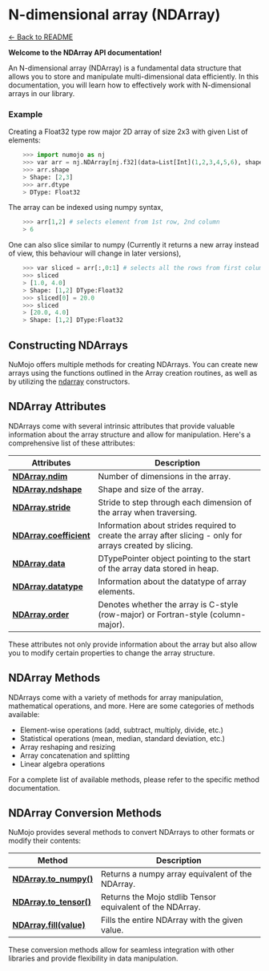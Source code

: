 # N-dimensional array (NDArray)

[← Back to README](../README.md)

**Welcome to the NDArray API documentation!**

An N-dimensional array (NDArray) is a fundamental data structure that allows you to store and manipulate multi-dimensional data efficiently. In this documentation, you will learn how to effectively work with N-dimensional arrays in our library.

### Example
Creating a Float32 type row major 2D array of size 2x3 with given List of elements:

```python
    >>> import numojo as nj
    >>> var arr = nj.NDArray[nj.f32](data=List[Int](1,2,3,4,5,6), shape=List[Int](2,3)) # creates a 2x3 array filled with given data elements
    >>> arr.shape
    > Shape: [2,3]
    >>> arr.dtype
    > DType: Float32
```

The array can be indexed using numpy syntax,

```python
    >>> arr[1,2] # selects element from 1st row, 2nd column
    > 6
```

One can also slice similar to numpy (Currently it returns a new array instead of view, this behaviour will change in later versions),

```python
    >>> var sliced = arr[:,0:1] # selects all the rows from first column
    >>> sliced
    > [1.0, 4.0]
    > Shape: [1,2] DType:Float32
    >>> sliced[0] = 20.0
    >>> sliced
    > [20.0, 4.0]
    > Shape: [1,2] DType:Float32
```

## Constructing NDArrays

NuMojo offers multiple methods for creating NDArrays. You can create new arrays using the functions outlined in the Array creation routines, as well as by utilizing the [ndarray](./ndarrayconstructors.md) constructors.

## NDArray Attributes

NDArrays come with several intrinsic attributes that provide valuable information about the array structure and allow for manipulation. Here's a comprehensive list of these attributes:

| Attributes | Description| 
| -------------------------------------------------------- | ---------------------------------------------------------------------------------------------------------- |
| [**NDArray.ndim**](./attributes.md#ndim)                 | Number of dimensions in the array.                                                                         |
| [**NDArray.ndshape**](./attributes.md#nshape)            | Shape and size of the array.                                                                               |
| [**NDArray.stride**](./attributes.md#stride)             | Stride to step through each dimension of the array when traversing.                                        |
| [**NDArray.coefficient**](./attributes.md#coefficient) | Information about strides required to create the array after slicing - only for arrays created by slicing. |
| [**NDArray.data**](./attributes.md#data)                 | DTypePointer object pointing to the start of the array data stored in heap.                                |
| [**NDArray.datatype**](./attributes.md#datatype)         | Information about the datatype of array elements.                                                          |
| [**NDArray.order**](./attributes.md#order)               | Denotes whether the array is C-style (row-major) or Fortran-style (column-major).                          |

These attributes not only provide information about the array but also allow you to modify certain properties to change the array structure.

## NDArray Methods

NDArrays come with a variety of methods for array manipulation, mathematical operations, and more. Here are some categories of methods available:

- Element-wise operations (add, subtract, multiply, divide, etc.)
- Statistical operations (mean, median, standard deviation, etc.)
- Array reshaping and resizing
- Array concatenation and splitting
- Linear algebra operations

For a complete list of available methods, please refer to the specific method documentation.

## NDArray Conversion Methods

NuMojo provides several methods to convert NDArrays to other formats or modify their contents:

| Method                      | Description                                               |
| --------------------------- | --------------------------------------------------------- |
| [**NDArray.to_numpy()**](./ndarray_utils.md#to_numpy)  | Returns a numpy array equivalent of the NDArray.          |
| [**NDArray.to_tensor()**](./ndarray_utils.md#to_tensor) | Returns the Mojo stdlib Tensor equivalent of the NDArray. |
| [**NDArray.fill(value)**](./ndarray_utils.md#fill) | Fills the entire NDArray with the given value.            |

These conversion methods allow for seamless integration with other libraries and provide flexibility in data manipulation.
